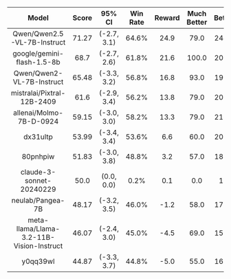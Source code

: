 |                  Model                   | Score |    95% CI   | Win Rate | Reward | Much Better | Better |  Tie  | Worse | Much Worse | Avg Tokens |
| :--------------------------------------: | :---: | :---------: | :------: | :----: | :---------: | :----: | :---: | :---: | :--------: | :--------: |
|       Qwen/Qwen2.5-VL-7B-Instruct        | 71.27 | (-2.7, 3.1) |  64.6%   |  24.9  |     79.0    | 244.0  |  50.0 | 101.0 |    26.0    |    156     |
|        google/gemini-flash-1.5-8b        |  68.7 | (-2.7, 2.6) |  61.8%   |  21.6  |    100.0    | 209.0  |  29.0 | 131.0 |    31.0    |    123     |
|        Qwen/Qwen2-VL-7B-Instruct         | 65.48 | (-3.3, 3.2) |  56.8%   |  16.8  |     93.0    | 191.0  |  37.0 | 149.0 |    30.0    |    148     |
|        mistralai/Pixtral-12B-2409        |  61.6 | (-2.9, 3.4) |  56.2%   |  13.8  |     79.0    | 202.0  |  41.0 | 134.0 |    44.0    |    170     |
|         allenai/Molmo-7B-D-0924          | 59.15 | (-3.0, 3.0) |  58.2%   |  13.3  |     79.0    | 212.0  |  39.0 | 103.0 |    67.0    |    161     |
|                 dx31ultp                 | 53.99 | (-3.4, 3.4) |  53.6%   |  6.6   |     60.0    | 208.0  |  36.0 | 130.0 |    66.0    |    173     |
|                 80pnhpiw                 | 51.83 | (-3.0, 3.8) |  48.8%   |  3.2   |     57.0    | 187.0  |  49.0 | 145.0 |    62.0    |    160     |
|         claude-3-sonnet-20240229         |  50.0 |  (0.0, 0.0) |   0.2%   |  0.1   |     0.0     |  1.0   | 499.0 |  0.0  |    0.0     |    114     |
|             neulab/Pangea-7B             | 48.17 | (-3.2, 3.5) |  46.0%   |  -1.2  |     58.0    | 172.0  |  44.0 | 152.0 |    74.0    |    167     |
| meta-llama/Llama-3.2-11B-Vision-Instruct | 46.07 | (-2.4, 3.0) |  45.0%   |  -4.5  |     69.0    | 156.0  |  24.0 | 163.0 |    88.0    |    178     |
|                 y0qq39wl                 | 44.87 | (-3.3, 3.7) |  44.8%   |  -5.0  |     55.0    | 169.0  |  32.0 | 159.0 |    85.0    |    168     |